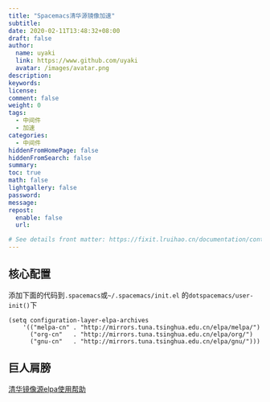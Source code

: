 ```yaml
---
title: "Spacemacs清华源镜像加速"
subtitle: 
date: 2020-02-11T13:48:32+08:00
draft: false
author:
  name: uyaki
  link: https://www.github.com/uyaki
  avatar: /images/avatar.png
description:
keywords: 
license:
comment: false
weight: 0
tags:
  - 中间件 
  - 加速
categories:
  - 中间件
hiddenFromHomePage: false
hiddenFromSearch: false
summary:
toc: true
math: false
lightgallery: false
password:
message:
repost:
  enable: false
  url: 

# See details front matter: https://fixit.lruihao.cn/documentation/content-management/introduction/#front-matter
---
```


<!--more-->
## 核心配置

添加下面的代码到`.spacemacs`或`~/.spacemacs/init.el` 的`dotspacemacs/user-init()`下

```elpa
(setq configuration-layer-elpa-archives
    '(("melpa-cn" . "http://mirrors.tuna.tsinghua.edu.cn/elpa/melpa/")
      ("org-cn"   . "http://mirrors.tuna.tsinghua.edu.cn/elpa/org/")
      ("gnu-cn"   . "http://mirrors.tuna.tsinghua.edu.cn/elpa/gnu/")))
```

## 巨人肩膀
[清华镜像源elpa使用帮助](https://mirror.tuna.tsinghua.edu.cn/help/elpa/)
